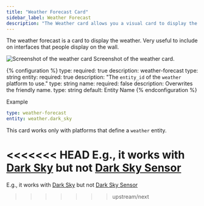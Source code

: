 ```yaml
---
title: "Weather Forecast Card"
sidebar_label: Weather Forecast
description: "The Weather card allows you a visual card to display the weather."
---
```


The weather forecast is a card to display the weather. Very useful to include on interfaces that people display on the wall.

<p class='img'>
<img src='/images/lovelace/lovelace_weather.png' alt='Screenshot of the weather card'>
Screenshot of the weather card.
</p>

{% configuration %}
type:
  required: true
  description: weather-forecast
  type: string
entity:
  required: true
  description: "The `entity_id` of the `weather` platform to use."
  type: string
name:
  required: false
  description: Overwrites the friendly name.
  type: string
  default: Entity Name
{% endconfiguration %}

Example

```yaml
type: weather-forecast
entity: weather.dark_sky
```

<div class="note">

  This card works only with platforms that define a `weather` entity.
  
<<<<<<< HEAD
  E.g., it works with [Dark Sky](/components/weather.darksky/) but not [Dark Sky Sensor](/components/sensor.darksky/)
=======
  E.g., it works with [Dark Sky](/integrations/weather.darksky/) but not [Dark Sky Sensor](/integrations/darksky)
>>>>>>> upstream/next

</div>
